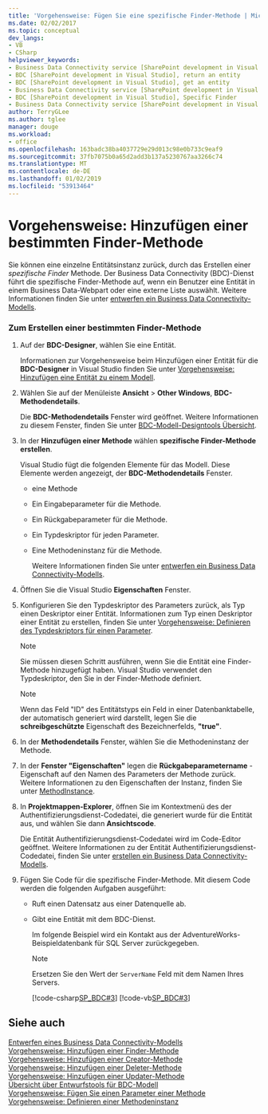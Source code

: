 ```yaml
---
title: 'Vorgehensweise: Fügen Sie eine spezifische Finder-Methode | Microsoft-Dokumentation'
ms.date: 02/02/2017
ms.topic: conceptual
dev_langs:
- VB
- CSharp
helpviewer_keywords:
- Business Data Connectivity service [SharePoint development in Visual Studio], Specific Finder
- BDC [SharePoint development in Visual Studio], return an entity
- BDC [SharePoint development in Visual Studio], get an entity
- Business Data Connectivity service [SharePoint development in Visual Studio], return an entity
- BDC [SharePoint development in Visual Studio], Specific Finder
- Business Data Connectivity service [SharePoint development in Visual Studio], get an entity
author: TerryGLee
ms.author: tglee
manager: douge
ms.workload:
- office
ms.openlocfilehash: 163badc38ba4037729e29d013c98e0b733c9eaf9
ms.sourcegitcommit: 37fb7075b0a65d2add3b137a5230767aa3266c74
ms.translationtype: MT
ms.contentlocale: de-DE
ms.lasthandoff: 01/02/2019
ms.locfileid: "53913464"
---
```

# <a name="how-to-add-a-specific-finder-method"></a>Vorgehensweise: Hinzufügen einer bestimmten Finder-Methode
  Sie können eine einzelne Entitätsinstanz zurück, durch das Erstellen einer *spezifische Finder* Methode. Der Business Data Connectivity (BDC)-Dienst führt die spezifische Finder-Methode auf, wenn ein Benutzer eine Entität in einem Business Data-Webpart oder eine externe Liste auswählt. Weitere Informationen finden Sie unter [entwerfen ein Business Data Connectivity-Modells](../sharepoint/designing-a-business-data-connectivity-model.md).  
  
### <a name="to-create-a-specific-finder-method"></a>Zum Erstellen einer bestimmten Finder-Methode
  
1. Auf der **BDC-Designer**, wählen Sie eine Entität.  
  
    Informationen zur Vorgehensweise beim Hinzufügen einer Entität für die **BDC-Designer** in Visual Studio finden Sie unter [Vorgehensweise: Hinzufügen eine Entität zu einem Modell](../sharepoint/how-to-add-an-entity-to-a-model.md).  
  
2. Wählen Sie auf der Menüleiste **Ansicht** > **Other Windows**, **BDC-Methodendetails**.  
  
    Die **BDC-Methodendetails** Fenster wird geöffnet. Weitere Informationen zu diesem Fenster, finden Sie unter [BDC-Modell-Designtools Übersicht](../sharepoint/bdc-model-design-tools-overview.md).  
  
3. In der **Hinzufügen einer Methode** wählen **spezifische Finder-Methode erstellen**.  
  
    Visual Studio fügt die folgenden Elemente für das Modell. Diese Elemente werden angezeigt, der **BDC-Methodendetails** Fenster.  
  
   - eine Methode  
  
   - Ein Eingabeparameter für die Methode.  
  
   - Ein Rückgabeparameter für die Methode.  
  
   - Ein Typdeskriptor für jeden Parameter.  
  
   - Eine Methodeninstanz für die Methode.  
  
     Weitere Informationen finden Sie unter [entwerfen ein Business Data Connectivity-Modells](../sharepoint/designing-a-business-data-connectivity-model.md).  
  
4. Öffnen Sie die Visual Studio **Eigenschaften** Fenster.  
  
5. Konfigurieren Sie den Typdeskriptor des Parameters zurück, als Typ einen Deskriptor einer Entität. Informationen zum Typ einen Deskriptor einer Entität zu erstellen, finden Sie unter [Vorgehensweise: Definieren des Typdeskriptors für einen Parameter](../sharepoint/how-to-define-the-type-descriptor-of-a-parameter.md).  
  
   > [!NOTE]  
   >  Sie müssen diesen Schritt ausführen, wenn Sie die Entität eine Finder-Methode hinzugefügt haben. Visual Studio verwendet den Typdeskriptor, den Sie in der Finder-Methode definiert.  
  
   > [!NOTE]  
   >  Wenn das Feld "ID" des Entitätstyps ein Feld in einer Datenbanktabelle, der automatisch generiert wird darstellt, legen Sie die **schreibgeschützte** Eigenschaft des Bezeichnerfelds, **"true"**.  
  
6. In der **Methodendetails** Fenster, wählen Sie die Methodeninstanz der Methode.  
  
7. In der **Fenster "Eigenschaften"** legen die **Rückgabeparametername** -Eigenschaft auf den Namen des Parameters der Methode zurück. Weitere Informationen zu den Eigenschaften der Instanz, finden Sie unter [MethodInstance](http://go.microsoft.com/fwlink/?LinkID=169282).  
  
8. In **Projektmappen-Explorer**, öffnen Sie im Kontextmenü des der Authentifizierungsdienst-Codedatei, die generiert wurde für die Entität aus, und wählen Sie dann **Ansichtscode**.  
  
    Die Entität Authentifizierungsdienst-Codedatei wird im Code-Editor geöffnet. Weitere Informationen zu der Entität Authentifizierungsdienst-Codedatei, finden Sie unter [erstellen ein Business Data Connectivity-Modells](../sharepoint/creating-a-business-data-connectivity-model.md).  
  
9. Fügen Sie Code für die spezifische Finder-Methode. Mit diesem Code werden die folgenden Aufgaben ausgeführt:  
  
   - Ruft einen Datensatz aus einer Datenquelle ab.  
  
   - Gibt eine Entität mit dem BDC-Dienst.  
  
     Im folgende Beispiel wird ein Kontakt aus der AdventureWorks-Beispieldatenbank für SQL Server zurückgegeben.  
  
     > [!NOTE]  
     >  Ersetzen Sie den Wert der `ServerName` Feld mit dem Namen Ihres Servers.  
  
     [!code-csharp[SP_BDC#3](../sharepoint/codesnippet/CSharp/SP_BDC/bdcmodel1/contactservice.cs#3)]
     [!code-vb[SP_BDC#3](../sharepoint/codesnippet/VisualBasic/sp_bdc/bdcmodel1/contactservice.vb#3)]  
  
## <a name="see-also"></a>Siehe auch
 [Entwerfen eines Business Data Connectivity-Modells](../sharepoint/designing-a-business-data-connectivity-model.md)   
 [Vorgehensweise: Hinzufügen einer Finder-Methode](../sharepoint/how-to-add-a-finder-method.md)   
 [Vorgehensweise: Hinzufügen einer Creator-Methode](../sharepoint/how-to-add-a-creator-method.md)   
 [Vorgehensweise: Hinzufügen einer Deleter-Methode](../sharepoint/how-to-add-a-deleter-method.md)   
 [Vorgehensweise: Hinzufügen einer Updater-Methode](../sharepoint/how-to-add-an-updater-method.md)   
 [Übersicht über Entwurfstools für BDC-Modell](../sharepoint/bdc-model-design-tools-overview.md)   
 [Vorgehensweise: Fügen Sie einen Parameter einer Methode](../sharepoint/how-to-add-a-parameter-to-a-method.md)   
 [Vorgehensweise: Definieren einer Methodeninstanz](../sharepoint/how-to-define-a-method-instance.md)  
